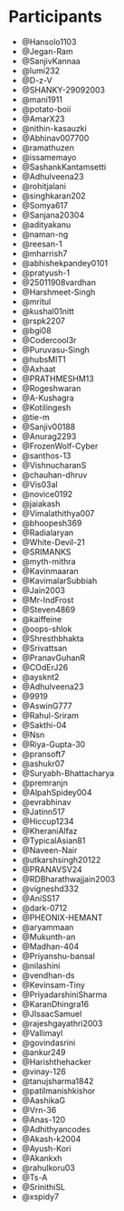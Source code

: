 # Participants

* @Hansolo1103
* @Jegan-Ram
* @SanjivKannaa
* @lumi232
* @D-z-V
* @SHANKY-29092003
* @mani1911
* @potato-boii 
* @AmarX23
* @nithin-kasauzki
* @Abhinav007700
* @ramathuzen
* @issamemayo
* @SashankKantamsetti
* @Adhulveena23
* @rohitjalani
* @singhkaran202
* @Somya617
* @Sanjana20304
* @adityakanu
* @naman-ng
* @reesan-1
* @mharrish7
* @abhishekpandey0101
* @pratyush-1 
* @25011908vardhan
* @Harshmeet-Singh
* @mritul
* @kushal01nitt
* @rspk2207
* @bgi08
* @Codercool3r
* @Puruvasu-Singh
* @hubsMIT1
* @Axhaat
* @PRATHMESHM13
* @Rogeshwaran
* @A-Kushagra
* @Kotilingesh
* @tie-m
* @Sanjiv00188
* @Anurag2293
* @FrozenWolf-Cyber
* @santhos-13
* @VishnucharanS
* @chauhan-dhruv
* @Vis03al 
* @novice0192
* @jaiakash
* @Vimalathithya007
* @bhoopesh369
* @Radialaryan
* @White-Devil-21
* @SRIMANKS
* @myth-mithra 
* @Kavinmaaran
* @KavimalarSubbiah
* @Jain2003
* @Mr-IndFrost
* @Steven4869
* @kaiffeine
* @oops-shlok
* @Shresthbhakta
* @Srivattsan
* @PranavGuhanR 
* @COdErJ26
* @aysknt2
* @Adhulveena23 
* @9919
* @AswinG777
* @Rahul-Sriram
* @Sakthi-04 
* @Nsn
* @Riya-Gupta-30
* @pransoft7
* @ashukr07
* @Suryabh-Bhattacharya
* @premranjn
* @AlpahSpidey004
* @evrabhinav
* @Jatinn517
* @Hiccup1234
* @KheraniAlfaz
* @TypicalAsian81
* @Naveen-Nair
* @utkarshsingh20122
* @PRANAVSV24
* @RDBharathwajjain2003
* @vigneshd332
* @AniSS17
* @dark-0712
* @PHEONIX-HEMANT
* @aryammaan
* @Mukunth-an
* @Madhan-404
* @Priyanshu-bansal
* @nilashini
* @vendhan-ds
* @Kevinsam-Tiny
* @PriyadarshiniSharma
* @KaranDhingra16 
* @JIsaacSamuel
* @rajeshgayathri2003
* @Vallimayl
* @govindasrini
* @ankur249
* @Harishthehacker 
* @vinay-126
* @tanujsharma1842
* @patilmanishkishor
* @AashikaG
* @Vrn-36
* @Anas-120
* @Adhithyancodes
* @Akash-k2004
* @Ayush-Kori
* @Akankxh
* @rahulkoru03
* @Ts-A
* @SrinithiSL
* @xspidy7



























































































